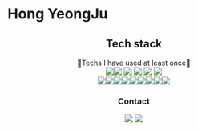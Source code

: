 # Hong YeongJu



<center><h2>Tech stack</h2></center>



<center>🔨Techs I have used at least once🔨</center>



<center><img src="https://img.shields.io/badge/Python-3766AB?style=flat-square&logo=Python&logoColor=white"/><img src="https://img.shields.io/badge/C-A8B9CC?style=flat-square&logo=C&logoColor=white"/> <img src="https://img.shields.io/badge/C++-00599C?style=flat-square&logo=C%2B%2B&logoColor=white"/> <img src="https://img.shields.io/badge/C Sharp-239120?style=flat-square&logo=C Sharp&logoColor=white"/> <img src="https://img.shields.io/badge/JAVA-007396?style=flat-square&logo=Java&logoColor=yellow"/> <img src="https://img.shields.io/badge/JavaScript-F7DF1E?style=flat-square&logo=JavaScript&logoColor=white"/></center>

<center><img src="https://img.shields.io/badge/.net-512BD4?style=flat-square&logo=.Net&logoColor=white"/><img src="https://img.shields.io/badge/Unity-000000?style=flat-square&logo=Unity&logoColor=white"/><img src="https://img.shields.io/badge/Unreal-313131?style=flat-square&logo=Unreal Engine&logoColor=white"/><img src="https://img.shields.io/badge/OpenCV-412991?style=flat-square&logo=OpenCV&logoColor=white"/><img src="https://img.shields.io/badge/OpenGL-5C3EE8?style=flat-square&logo=OpenGL&logoColor=white"/><img src="https://img.shields.io/badge/Arduino-00979D?style=flat-square&logo=Arduino&logoColor=white"/><img src="https://img.shields.io/badge/php-777BB4?style=flat-square&logo=PHP&logoColor=white"/><img src="https://img.shields.io/badge/mySQL-4479A1?style=flat-square&logo=MySQL&logoColor=white"/><img src="https://img.shields.io/badge/Android-3DDC84?style=flat-square&logo=Android&logoColor=white"/></center>



<center><h3>Contact</h3></center>

<center><a href ="https://sites.google.com/view/yeongjucv/%ED%99%88" target ="blank"></a><img src="https://img.shields.io/badge/Google Site-4285F4?style=flat-square&logo=Google&logoColor=white"/></a> <a href="https://polyglot-programming.tistory.com/" target="blank"><img src="https://img.shields.io/badge/Blog-FF5722?style=flat-square&logo=Blogger&logoColor=white"/></a></center>

